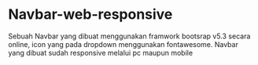 # Navbar-web-responsive
Sebuah Navbar yang dibuat menggunakan framwork bootsrap v5.3 secara online, icon yang pada dropdown menggunakan fontawesome. Navbar yang dibuat sudah responsive melalui pc maupun mobile
